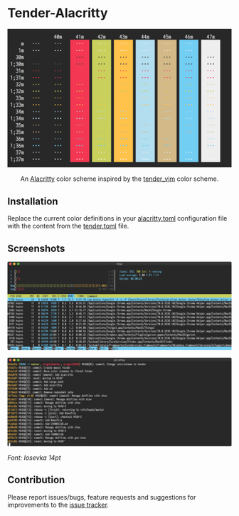 # Tender-Alacritty

<p align='center'><img src='screenshots/color.png'></p>

<p align='center'>An <a href='https://github.com/jwilm/alacritty'>Alacritty</a> color scheme inspired by the <a href='https://github.com/jacoborus/tender.vim'>tender_vim</a> color scheme.</p>

## Installation

Replace the current color definitions in your [alacritty.toml](https://github.com/jwilm/alacritty#configuration) configuration file with the content from the [tender.toml](src/tender.toml) file.

## Screenshots

![htop](screenshots/htop.png)

![git reflog](screenshots/git.png)

*Font: Iosevka 14pt*

## Contribution

Please report issues/bugs, feature requests and suggestions for improvements to the [issue tracker](https://github.com/huyvohcmc/tender-alacritty/issues).
